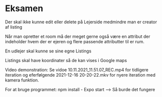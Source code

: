 # Eksamen

Der skal ikke kunne edit eller delete på Lejerside medmindre man er creator af listing


Når man opretter et room må der meget gerne også være en attribut der indeholder hvem der er ejeren og flere passende attributter til er rum.


En udlejer skal kunne se sine egne Listings
  
  
Listings skal have koordinater så de kan vises i Google maps


Video demonstration: Se vidoe 10.11.2021_11.51.07_REC.mp4 for tidligere iteration og eferfølgende 2021-12-16 20-20-22.mkv for nyere iteration med kamera funktion. 

For at bruge programmet: 
npm install - Expo start --> Så burde det fungere
